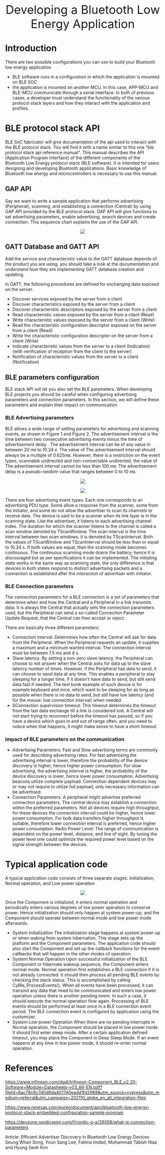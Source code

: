 <p style="font-size:38px;text-align:center;">Developing a Bluetooth Low Energy Application</p>

# Introduction

There are two possible configurations you can use to build your Bluetooth low energy application
- BLE software runs in a configuration in which the application is mounted on BLE SOC 
- the application is mounted on another MCU. In this case, APP-MCU and BLE-MCU communicate through a serial interface.
In both of previous cases, a developer must understand the functionality of the various protocol stack layers and how they interact with the application and profiles.

# BLE protocol stack API

BLE SoC fabricator will give documentation of the api used to interact with the BLE protocol stack. You will find it with a name similar to this one "ble protocol stack api reference manual".
This manual describes the  API  (Application  Program  Interface)  of the different components of the  Bluetooth  Low  Energy protocol stack (BLE software). It is intended for users designing and developing Bluetooth applications. Basic knowledge of Bluetooth low energy and microcontrollers is necessary to use this manual.

## GAP API

Say we want to write a sample application that performs advertising (Peripheral), scanning, and establishing a connection (Central) by using GAP API provided by the BLE protocol stack. GAP API will give functions to set advertising parameters, enable advertising, search devices and create connection. This sequence chart explains the use of the GAP API.

<p align="center"> <img src="sequence_chart.png" /> </p>

## GATT Database and GATT API

Add the service and characteristic value to the GATT database depends of the product you are using. you should take a look at the documentation and understand how they are implementing GATT database creation and updating.

In GATT, the following procedures are defined for exchanging data exposed on the server.  
- Discover services exposed by the server from a client  
- Discover characteristics exposed by the server from a client 
- Discover characteristic descriptors exposed by the server from a client 
- Read characteristic values exposed by the server from a client (Read) 
- Write characteristic values exposed by the server from a client (Write) 
- Read the characteristic configuration descriptor exposed on the server from a client (Read) 
- Write the characteristic configuration descriptor on the server from a client (Write) 
- Indicate characteristic values from the server to a client (Indication) (with verification of reception from the client to the server) 
- Notification of characteristic values from the server to a client (Notification) 


## BLE parameters configuration
BLE stack API will let you also set the BLE parameters. 
When developing BLE projects you should be careful when configuring advertising parameters and connection parameters. In this section, we will define these parameters and explain their impact on communication.

### BLE Advertising parameters
BLE allows a wide range of setting parameters for advertising and scanning events, as shown in
Figure 1 and Figure 2. The advertisement interval is the time between two consecutive advertising events minus the time of advertisement delay . The advertisement interval can be of any value in between 20 𝑚𝑠 to 10.24 𝑠. The value of The advertisement interval should always be a multiple of 0.625𝑚𝑠. However, there is a restriction on the event types, scannable undirected and non-connectable undirected, the value of The advertisement interval cannot be less than 100 𝑚𝑠. The advertisement delay is a pseudo-random value that ranges between 0 to 10 𝑚𝑠.

<p align="center"> <img src="adv_event.png" /> </p>

<p align="center"> <img src="scanning_event.png" /> </p>

There are four advertising event types. Each one corresponds to an advertising PDU type.
Some allow a response from the scanner, some from the initiator, and some do not allow the advertiser to scan its channels to receive data. The device is said to be a scanner when its link layer is in the scanning state. Like the advertiser, it listens to each advertising channel index. The duration for which the scanner listens to the channel is called a scan window denoted by TScanWindow. The scan interval is
the time interval between two scan windows, it is denoted by TScanInterval. Both the values of TScanWindow and TScanInterval should be less than or equal to 10.24 s. If both values are equal, then the scanning mode becomes continuous. The continuous scanning mode drains the battery; hence it is discouraged but as per specifications it can be implemented. The initiating state works in the same way as scanning state, the only difference is that devices in both states respond to distinct advertising packets and a connection is established after the interaction of advertiser with initiator.

### BLE Connection parameters

The connection parameters for a BLE connection is a set of parameters that determine when and how the Central and a Peripheral in a link transmits data. It is always the Central that actually sets the connection parameters used, but the Peripheral can send a so-called Connection Parameter Update Request, that the Central can then accept or reject.

There are basically three different parameters:

- Connection interval: Determines how often the Central will ask for data from the Peripheral. When the Peripheral requests an update, it supplies a maximum and a minimum wanted interval. The connection interval must be between 7.5 ms and 4 s.
- Slave latency: By setting a non-zero slave latency, the Peripheral can choose to not answer when the Central asks for data up to the slave latency number of times. However, if the Peripheral has data to send, it can choose to send data at any time. This enables a peripheral to stay sleeping for a longer time, if it doesn't have data to send, but still send data fast if needed. The text book example of such device is for example keyboard and mice, which want to be sleeping for as long as possible when there is no data to send, but still have low latency (and for the mouse: low connection interval) when needed.
- SConnection supervision timeout: This timeout determines the timeout from the last data exchange till a link is considered lost. A Central will not start trying to reconnect before the timeout has passed, so if you have a device which goes in and out of range often, and you need to notice when that happens, it might make sense to have a short timeout.

### impact of BLE parameters on the communication

- Advertising Parameters: Fast and Slow advertising terms are commonly used for describing advertising rates. For fast advertising the advertising interval is lower, therefore the probability of the device discovery is higher, hence higher power consumption. For slow advertising, the advertising interval is higher, the probability of the device discovery is lower, hence lower power consumption. Advertising beacons utilize complete payload. Connection dependent devices may or may not require to utilize full payload, only necessary information can be advertised.
- Connection Parameters: A peripheral might advertise preferred connection parameters. The central device may establish a connection within the preferred parameters. Not all devices require high throughput, for these devices the connection interval could be higher, hence lower power consumption. For bulk data transfers higher throughput is suitable, therefore lower connection interval is preferred, hence higher power consumption.
Radio Power Level: The range of communication is dependent on the power level, distance, and line of sight. By tuning the power level one could optimize the required power level based on the signal strength between the devices.

# Typical application code

A typical application code consists of three separate stages: Initialization, Normal operation, and Low power operation

<p align="center"> <img src="ble_application_diagram.png" /> </p>

Once the Component is initialized, it enters normal operation and periodically enters various
degrees of low power operation to conserve power. Hence initialization should only happen at
system power-up, and the Component should operate between normal mode and low power
mode afterwards.
- System Initialization
The initialization stage happens at system power-up or when waking from system hibernation.
This stage sets up the platform and the Component parameters. The application code should
also start the Component and set up the callback functions for the event callbacks that will
happen in the other modes of operation.
- System Normal Operation
Upon successful initialization of the BLE Component or hibernate wakeup sequence, the
Component enters normal mode. Normal operation first establishes a BLE connection if it is not
already connected. It should then process all pending BLE events by checking the stack status.
This is accomplished by calling CyBle_ProcessEvents(). When all events have been processed,
it can transmit any data that need to be communicated and enters low power operation unless
there is another pending event. In such a case, it should execute the normal operation flow
again. Processing of BLE events should be performed at least once in a BLE connection event
period. The BLE connection event is configured by application using the customizer.
- System Low power Operation
When there are no pending interrupts in Normal operation, the Component should be placed in
low power mode. It should first enter sleep mode. After a certain application defined timeout, you may place the Component in Deep Sleep Mode. If an event happens at any time in low power
mode, it should re-enter normal operation.

# References

https://www.infineon.com/dgdl/Infineon-Component_BLE_v2.20-Software+Module+Datasheets-v03_66-EN.pdf?fileId=8ac78c8c7d0d8da4017d0eadd1fd2988&utm_source=cypress&utm_medium=referral&utm_campaign=202110_globe_en_all_integration-files

https://www.renesas.com/eu/en/document/apn/bluetooth-low-energy-protocol-stack-embedded-configuration-sample-program

https://devzone.nordicsemi.com/f/nordic-q-a/28058/what-is-connection-parameters

Article: Efficient Advertiser Discovery in Bluetooth Low Energy Devices
Seung Whan Song, Youn Sang Lee, Fatima Imdad, Muhammad Tabish Niaz and
Hyung Seok Kim